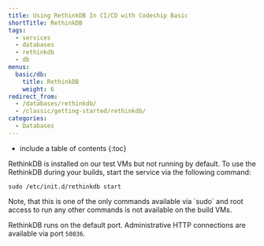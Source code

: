 ```yaml
---
title: Using RethinkDB In CI/CD with Codeship Basic
shortTitle: RethinkDB
tags:
  - services
  - databases
  - rethinkdb
  - db
menus:
  basic/db:
    title: RethinkDB
    weight: 6
redirect_from:
  - /databases/rethinkdb/
  - /classic/getting-started/rethinkdb/
categories:
  - Databases  
---
```


* include a table of contents
{:toc}

RethinkDB is installed on our test VMs but not running by default. To use the RethinkDB during your builds, start the service via the following command:

```shell
sudo /etc/init.d/rethinkdb start
```

<div class="info-block">
Note, that this is one of the only commands available via `sudo` and root access to run any other commands is not available on the build VMs.
</div>

RethinkDB runs on the default port. Administrative HTTP connections are available via port `50836`.
